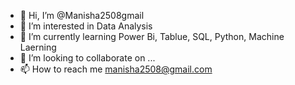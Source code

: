 - 👋 Hi, I’m @Manisha2508gmail
- 👀 I’m interested in Data Analysis
- 🌱 I’m currently learning Power Bi, Tablue, SQL, Python, Machine Laerning
- 💞️ I’m looking to collaborate on ...
- 📫 How to reach me manisha2508@gmail.com

<!---
Manisha2508gmail/Manisha2508gmail is a ✨ special ✨ repository because its `README.md` (this file) appears on your GitHub profile.
You can click the Preview link to take a look at your changes.
--->
